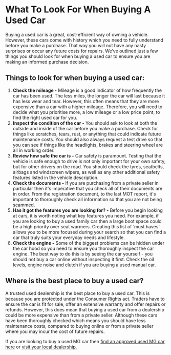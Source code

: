 # What To Look For When Buying A Used Car

Buying a used car is a great, cost-efficient way of owning a vehicle. However, these cars come with history which you need to fully understand before you make a purchase. That way you will not have any nasty surprises or occur any future costs for repairs. We’ve outlined just a few things you should look for when buying a used car to ensure you are making an informed purchase decision.

## Things to look for when buying a used car:

1.  **Check the mileage -** Mileage is a good indicator of how frequently the car has been used. The less miles, the longer the car will last because it has less wear and tear. However, this often means that they are more expensive than a car with a higher mileage. Therefore, you will need to decide what you prioritise more, a low mileage or a low price point, to find the right used car for you.
2.  **Inspect the condition of the car -** You should ask to look at both the outside and inside of the car before you make a purchase. Check for things like scratches, tears, rust, or anything that could indicate future maintenance costs. You should also always request a test drive so that you can see if things like the headlights, brakes and steering wheel are all in working order.
3.  **Review how safe the car is -** Car safety is paramount. Testing that the vehicle is safe enough to drive is not only important for your own safety, but for other drivers on the road. You should check the tyres, seatbelts, airbags and windscreen wipers, as well as any other additional safety features listed in the vehicle description.
4.  **Check the documents -** If you are purchasing from a private seller in particular then it's imperative that you check all of their documents are in order. From the registration document, to the last MOT report, it's important to thoroughly check all information so that you are not being scammed.
5.  **Has it got the features you are looking for? -** Before you begin looking at cars, it is worth noting what key features you need. For example, if you are looking to buy a used family car then a large boot space could be a high priority over seat warmers. Creating this list of ‘must haves’ allows you to be more focused during your search so that you can find a car that truly suits your everyday needs and lifestyle.
6.  **Check the engine -** Some of the biggest problems can be hidden under the car hood so you need to ensure you thoroughly inspect the car engine. The best way to do this is by seeing the car yourself - you should not buy a car online without inspecting it first. Check the oil levels, engine noise and clutch if you are buying a used manual car.

## Where is the best place to buy a used car?

A trusted used dealership is the best place to buy a used car. This is because you are protected under the Consumer Rights act. Traders have to ensure the car is fit for sale, offer an extensive warranty and offer repairs or refunds. However, this does mean that buying a used car from a dealership could be more expensive than from a private seller. Although these cars have been thoroughly checked which means you should have less maintenance costs, compared to buying online or from a private seller where you may incur the cost of future repairs.

If you are looking to buy a used MG car then [find an approved used MG car here](https://www.mg.co.uk/used-cars) or [visit your local dealership.](https://www.mg.co.uk/dealers)
